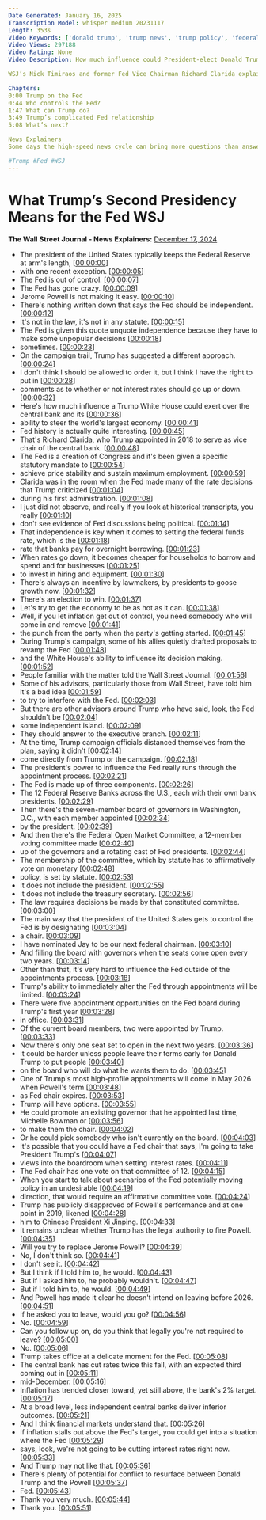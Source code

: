 ```yaml
---
Date Generated: January 16, 2025
Transcription Model: whisper medium 20231117
Length: 353s
Video Keywords: ['donald trump', 'trump news', 'trump policy', 'federal reserve', 'the fed', 'fed', 'fed news', 'jerome powell', 'jay powell', 'trump federal reserve', 'trump fed', 'trump vs the fed', 'fed chair powell', 'rate cuts', 'inflation', 'interest rates', 'rate hikes', 'trump on rate cuts', 'can trump fire powell', 'who controls the fed', 'federal reserve explained', 'monetary policy', 'fiscal policy', 'unemployment', 'central bank', 'trump on interest rates', 'trump policies', 'price stability', 'key rate', 'federal funds rate', 'usnews']
Video Views: 297188
Video Rating: None
Video Description: How much influence could President-elect Donald Trump have over the Federal Reserve during his second presidency? Trump has publicly disapproved of Fed Chair Jay Powell’s performance, and at one point in 2019, likened him to Chinese President Xi Jinping. But it remains unclear whether Trump has the legal authority to fire Powell. 

WSJ’s Nick Timiraos and former Fed Vice Chairman Richard Clarida explain how much influence a Trump White House could exert over the central bank.

Chapters:
0:00 Trump on the Fed
0:44 Who controls the Fed?
1:47 What can Trump do?
3:49 Trump’s complicated Fed relationship
5:08 What’s next?

News Explainers
Some days the high-speed news cycle can bring more questions than answers. WSJ’s news explainers break down the day's biggest stories into bite-size pieces to help you make sense of the news.

#Trump #Fed #WSJ
---
```


# What Trump’s Second Presidency Means for the Fed  WSJ
**The Wall Street Journal - News Explainers:** [December 17, 2024](https://www.youtube.com/watch?v=faNMcA1ZhS4)
*  The president of the United States typically keeps the Federal Reserve at arm's length, [[00:00:00](https://www.youtube.com/watch?v=faNMcA1ZhS4&t=0.0s)]
*  with one recent exception. [[00:00:05](https://www.youtube.com/watch?v=faNMcA1ZhS4&t=5.16s)]
*  The Fed is out of control. [[00:00:07](https://www.youtube.com/watch?v=faNMcA1ZhS4&t=7.28s)]
*  The Fed has gone crazy. [[00:00:09](https://www.youtube.com/watch?v=faNMcA1ZhS4&t=9.040000000000001s)]
*  Jerome Powell is not making it easy. [[00:00:10](https://www.youtube.com/watch?v=faNMcA1ZhS4&t=10.52s)]
*  There's nothing written down that says the Fed should be independent. [[00:00:12](https://www.youtube.com/watch?v=faNMcA1ZhS4&t=12.8s)]
*  It's not in the law, it's not in any statute. [[00:00:15](https://www.youtube.com/watch?v=faNMcA1ZhS4&t=15.8s)]
*  The Fed is given this quote unquote independence because they have to make some unpopular decisions [[00:00:18](https://www.youtube.com/watch?v=faNMcA1ZhS4&t=18.080000000000002s)]
*  sometimes. [[00:00:23](https://www.youtube.com/watch?v=faNMcA1ZhS4&t=23.400000000000002s)]
*  On the campaign trail, Trump has suggested a different approach. [[00:00:24](https://www.youtube.com/watch?v=faNMcA1ZhS4&t=24.400000000000002s)]
*  I don't think I should be allowed to order it, but I think I have the right to put in [[00:00:28](https://www.youtube.com/watch?v=faNMcA1ZhS4&t=28.44s)]
*  comments as to whether or not interest rates should go up or down. [[00:00:32](https://www.youtube.com/watch?v=faNMcA1ZhS4&t=32.4s)]
*  Here's how much influence a Trump White House could exert over the central bank and its [[00:00:36](https://www.youtube.com/watch?v=faNMcA1ZhS4&t=36.88s)]
*  ability to steer the world's largest economy. [[00:00:41](https://www.youtube.com/watch?v=faNMcA1ZhS4&t=41.34s)]
*  Fed history is actually quite interesting. [[00:00:45](https://www.youtube.com/watch?v=faNMcA1ZhS4&t=45.14s)]
*  That's Richard Clarida, who Trump appointed in 2018 to serve as vice chair of the central bank. [[00:00:48](https://www.youtube.com/watch?v=faNMcA1ZhS4&t=48.72s)]
*  The Fed is a creation of Congress and it's been given a specific statutory mandate to [[00:00:54](https://www.youtube.com/watch?v=faNMcA1ZhS4&t=54.36s)]
*  achieve price stability and sustain maximum employment. [[00:00:59](https://www.youtube.com/watch?v=faNMcA1ZhS4&t=59.92s)]
*  Clarida was in the room when the Fed made many of the rate decisions that Trump criticized [[00:01:04](https://www.youtube.com/watch?v=faNMcA1ZhS4&t=64.16s)]
*  during his first administration. [[00:01:08](https://www.youtube.com/watch?v=faNMcA1ZhS4&t=68.68s)]
*  I just did not observe, and really if you look at historical transcripts, you really [[00:01:10](https://www.youtube.com/watch?v=faNMcA1ZhS4&t=70.44s)]
*  don't see evidence of Fed discussions being political. [[00:01:14](https://www.youtube.com/watch?v=faNMcA1ZhS4&t=74.16s)]
*  That independence is key when it comes to setting the federal funds rate, which is the [[00:01:18](https://www.youtube.com/watch?v=faNMcA1ZhS4&t=78.98s)]
*  rate that banks pay for overnight borrowing. [[00:01:23](https://www.youtube.com/watch?v=faNMcA1ZhS4&t=83.12s)]
*  When rates go down, it becomes cheaper for households to borrow and spend and for businesses [[00:01:25](https://www.youtube.com/watch?v=faNMcA1ZhS4&t=85.4s)]
*  to invest in hiring and equipment. [[00:01:30](https://www.youtube.com/watch?v=faNMcA1ZhS4&t=90.0s)]
*  There's always an incentive by lawmakers, by presidents to goose growth now. [[00:01:32](https://www.youtube.com/watch?v=faNMcA1ZhS4&t=92.48s)]
*  There's an election to win. [[00:01:37](https://www.youtube.com/watch?v=faNMcA1ZhS4&t=97.4s)]
*  Let's try to get the economy to be as hot as it can. [[00:01:38](https://www.youtube.com/watch?v=faNMcA1ZhS4&t=98.64000000000001s)]
*  Well, if you let inflation get out of control, you need somebody who will come in and remove [[00:01:41](https://www.youtube.com/watch?v=faNMcA1ZhS4&t=101.16000000000001s)]
*  the punch from the party when the party's getting started. [[00:01:45](https://www.youtube.com/watch?v=faNMcA1ZhS4&t=105.24000000000001s)]
*  During Trump's campaign, some of his allies quietly drafted proposals to revamp the Fed [[00:01:48](https://www.youtube.com/watch?v=faNMcA1ZhS4&t=108.38s)]
*  and the White House's ability to influence its decision making. [[00:01:52](https://www.youtube.com/watch?v=faNMcA1ZhS4&t=112.86s)]
*  People familiar with the matter told the Wall Street Journal. [[00:01:56](https://www.youtube.com/watch?v=faNMcA1ZhS4&t=116.22s)]
*  Some of his advisors, particularly those from Wall Street, have told him it's a bad idea [[00:01:59](https://www.youtube.com/watch?v=faNMcA1ZhS4&t=119.06s)]
*  to try to interfere with the Fed. [[00:02:03](https://www.youtube.com/watch?v=faNMcA1ZhS4&t=123.34s)]
*  But there are other advisors around Trump who have said, look, the Fed shouldn't be [[00:02:04](https://www.youtube.com/watch?v=faNMcA1ZhS4&t=124.94s)]
*  some independent island. [[00:02:09](https://www.youtube.com/watch?v=faNMcA1ZhS4&t=129.3s)]
*  They should answer to the executive branch. [[00:02:11](https://www.youtube.com/watch?v=faNMcA1ZhS4&t=131.7s)]
*  At the time, Trump campaign officials distanced themselves from the plan, saying it didn't [[00:02:14](https://www.youtube.com/watch?v=faNMcA1ZhS4&t=134.34s)]
*  come directly from Trump or the campaign. [[00:02:18](https://www.youtube.com/watch?v=faNMcA1ZhS4&t=138.58s)]
*  The president's power to influence the Fed really runs through the appointment process. [[00:02:21](https://www.youtube.com/watch?v=faNMcA1ZhS4&t=141.82s)]
*  The Fed is made up of three components. [[00:02:26](https://www.youtube.com/watch?v=faNMcA1ZhS4&t=146.86s)]
*  The 12 Federal Reserve Banks across the U.S., each with their own bank presidents. [[00:02:29](https://www.youtube.com/watch?v=faNMcA1ZhS4&t=149.46s)]
*  Then there's the seven-member board of governors in Washington, D.C., with each member appointed [[00:02:34](https://www.youtube.com/watch?v=faNMcA1ZhS4&t=154.74s)]
*  by the president. [[00:02:39](https://www.youtube.com/watch?v=faNMcA1ZhS4&t=159.42000000000002s)]
*  And then there's the Federal Open Market Committee, a 12-member voting committee made [[00:02:40](https://www.youtube.com/watch?v=faNMcA1ZhS4&t=160.66s)]
*  up of the governors and a rotating cast of Fed presidents. [[00:02:44](https://www.youtube.com/watch?v=faNMcA1ZhS4&t=164.74s)]
*  The membership of the committee, which by statute has to affirmatively vote on monetary [[00:02:48](https://www.youtube.com/watch?v=faNMcA1ZhS4&t=168.5s)]
*  policy, is set by statute. [[00:02:53](https://www.youtube.com/watch?v=faNMcA1ZhS4&t=173.14s)]
*  It does not include the president. [[00:02:55](https://www.youtube.com/watch?v=faNMcA1ZhS4&t=175.26s)]
*  It does not include the treasury secretary. [[00:02:56](https://www.youtube.com/watch?v=faNMcA1ZhS4&t=176.68s)]
*  The law requires decisions be made by that constituted committee. [[00:03:00](https://www.youtube.com/watch?v=faNMcA1ZhS4&t=180.3s)]
*  The main way that the president of the United States gets to control the Fed is by designating [[00:03:04](https://www.youtube.com/watch?v=faNMcA1ZhS4&t=184.4s)]
*  a chair. [[00:03:09](https://www.youtube.com/watch?v=faNMcA1ZhS4&t=189.44s)]
*  I have nominated Jay to be our next federal chairman. [[00:03:10](https://www.youtube.com/watch?v=faNMcA1ZhS4&t=190.44s)]
*  And filling the board with governors when the seats come open every two years. [[00:03:14](https://www.youtube.com/watch?v=faNMcA1ZhS4&t=194.2s)]
*  Other than that, it's very hard to influence the Fed outside of the appointments process. [[00:03:18](https://www.youtube.com/watch?v=faNMcA1ZhS4&t=198.92s)]
*  Trump's ability to immediately alter the Fed through appointments will be limited. [[00:03:24](https://www.youtube.com/watch?v=faNMcA1ZhS4&t=204.0s)]
*  There were five appointment opportunities on the Fed board during Trump's first year [[00:03:28](https://www.youtube.com/watch?v=faNMcA1ZhS4&t=208.4s)]
*  in office. [[00:03:31](https://www.youtube.com/watch?v=faNMcA1ZhS4&t=211.92s)]
*  Of the current board members, two were appointed by Trump. [[00:03:33](https://www.youtube.com/watch?v=faNMcA1ZhS4&t=213.24s)]
*  Now there's only one seat set to open in the next two years. [[00:03:36](https://www.youtube.com/watch?v=faNMcA1ZhS4&t=216.08s)]
*  It could be harder unless people leave their terms early for Donald Trump to put people [[00:03:40](https://www.youtube.com/watch?v=faNMcA1ZhS4&t=220.48000000000002s)]
*  on the board who will do what he wants them to do. [[00:03:45](https://www.youtube.com/watch?v=faNMcA1ZhS4&t=225.16s)]
*  One of Trump's most high-profile appointments will come in May 2026 when Powell's term [[00:03:48](https://www.youtube.com/watch?v=faNMcA1ZhS4&t=228.92000000000002s)]
*  as Fed chair expires. [[00:03:53](https://www.youtube.com/watch?v=faNMcA1ZhS4&t=233.28s)]
*  Trump will have options. [[00:03:55](https://www.youtube.com/watch?v=faNMcA1ZhS4&t=235.70000000000002s)]
*  He could promote an existing governor that he appointed last time, Michelle Bowman or [[00:03:56](https://www.youtube.com/watch?v=faNMcA1ZhS4&t=236.70000000000002s)]
*  to make them the chair. [[00:04:02](https://www.youtube.com/watch?v=faNMcA1ZhS4&t=242.22s)]
*  Or he could pick somebody who isn't currently on the board. [[00:04:03](https://www.youtube.com/watch?v=faNMcA1ZhS4&t=243.9s)]
*  It's possible that you could have a Fed chair that says, I'm going to take President Trump's [[00:04:07](https://www.youtube.com/watch?v=faNMcA1ZhS4&t=247.14s)]
*  views into the boardroom when setting interest rates. [[00:04:11](https://www.youtube.com/watch?v=faNMcA1ZhS4&t=251.62s)]
*  The Fed chair has one vote on that committee of 12. [[00:04:15](https://www.youtube.com/watch?v=faNMcA1ZhS4&t=255.38s)]
*  When you start to talk about scenarios of the Fed potentially moving policy in an undesirable [[00:04:19](https://www.youtube.com/watch?v=faNMcA1ZhS4&t=259.02s)]
*  direction, that would require an affirmative committee vote. [[00:04:24](https://www.youtube.com/watch?v=faNMcA1ZhS4&t=264.5s)]
*  Trump has publicly disapproved of Powell's performance and at one point in 2019, likened [[00:04:28](https://www.youtube.com/watch?v=faNMcA1ZhS4&t=268.5s)]
*  him to Chinese President Xi Jinping. [[00:04:33](https://www.youtube.com/watch?v=faNMcA1ZhS4&t=273.22s)]
*  It remains unclear whether Trump has the legal authority to fire Powell. [[00:04:35](https://www.youtube.com/watch?v=faNMcA1ZhS4&t=275.26s)]
*  Will you try to replace Jerome Powell? [[00:04:39](https://www.youtube.com/watch?v=faNMcA1ZhS4&t=279.86s)]
*  No, I don't think so. [[00:04:41](https://www.youtube.com/watch?v=faNMcA1ZhS4&t=281.54s)]
*  I don't see it. [[00:04:42](https://www.youtube.com/watch?v=faNMcA1ZhS4&t=282.54s)]
*  But I think if I told him to, he would. [[00:04:43](https://www.youtube.com/watch?v=faNMcA1ZhS4&t=283.54s)]
*  But if I asked him to, he probably wouldn't. [[00:04:47](https://www.youtube.com/watch?v=faNMcA1ZhS4&t=287.58s)]
*  But if I told him to, he would. [[00:04:49](https://www.youtube.com/watch?v=faNMcA1ZhS4&t=289.9s)]
*  And Powell has made it clear he doesn't intend on leaving before 2026. [[00:04:51](https://www.youtube.com/watch?v=faNMcA1ZhS4&t=291.98s)]
*  If he asked you to leave, would you go? [[00:04:56](https://www.youtube.com/watch?v=faNMcA1ZhS4&t=296.78s)]
*  No. [[00:04:59](https://www.youtube.com/watch?v=faNMcA1ZhS4&t=299.3s)]
*  Can you follow up on, do you think that legally you're not required to leave? [[00:05:00](https://www.youtube.com/watch?v=faNMcA1ZhS4&t=300.3s)]
*  No. [[00:05:06](https://www.youtube.com/watch?v=faNMcA1ZhS4&t=306.7s)]
*  Trump takes office at a delicate moment for the Fed. [[00:05:08](https://www.youtube.com/watch?v=faNMcA1ZhS4&t=308.7s)]
*  The central bank has cut rates twice this fall, with an expected third coming out in [[00:05:11](https://www.youtube.com/watch?v=faNMcA1ZhS4&t=311.74s)]
*  mid-December. [[00:05:16](https://www.youtube.com/watch?v=faNMcA1ZhS4&t=316.06s)]
*  Inflation has trended closer toward, yet still above, the bank's 2% target. [[00:05:17](https://www.youtube.com/watch?v=faNMcA1ZhS4&t=317.74s)]
*  At a broad level, less independent central banks deliver inferior outcomes. [[00:05:21](https://www.youtube.com/watch?v=faNMcA1ZhS4&t=321.86s)]
*  And I think financial markets understand that. [[00:05:26](https://www.youtube.com/watch?v=faNMcA1ZhS4&t=326.86s)]
*  If inflation stalls out above the Fed's target, you could get into a situation where the Fed [[00:05:29](https://www.youtube.com/watch?v=faNMcA1ZhS4&t=329.02000000000004s)]
*  says, look, we're not going to be cutting interest rates right now. [[00:05:33](https://www.youtube.com/watch?v=faNMcA1ZhS4&t=333.34000000000003s)]
*  And Trump may not like that. [[00:05:36](https://www.youtube.com/watch?v=faNMcA1ZhS4&t=336.02000000000004s)]
*  There's plenty of potential for conflict to resurface between Donald Trump and the Powell [[00:05:37](https://www.youtube.com/watch?v=faNMcA1ZhS4&t=337.86s)]
*  Fed. [[00:05:43](https://www.youtube.com/watch?v=faNMcA1ZhS4&t=343.94s)]
*  Thank you very much. [[00:05:44](https://www.youtube.com/watch?v=faNMcA1ZhS4&t=344.94s)]
*  Thank you. [[00:05:51](https://www.youtube.com/watch?v=faNMcA1ZhS4&t=351.86s)]
